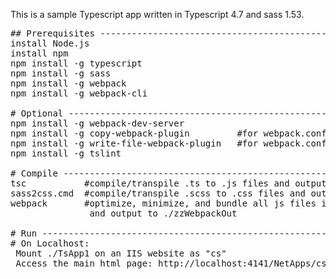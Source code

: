 
This is a sample Typescript app written in Typescript 4.7 and sass 1.53.

<pre>
## Prerequisites ----------------------------------------------------------------------
install Node.js
install npm
npm install -g typescript
npm install -g sass
npm install -g webpack
npm install -g webpack-cli

# Optional ---------------------------------------------------------------------------
npm install -g webpack-dev-server
npm install -g copy-webpack-plugin         #for webpack.config.js
npm install -g write-file-webpack-plugin   #for webpack.config.js
npm install -g tslint

# Compile -----------------------------------------------------------------------------
tsc           #compile/transpile .ts to .js files and output to ./WebUIx directory
sass2css.cmd  #compile/transpile .scss to .css files and output to ./WebUIx directory
webpack       #optimize, minimize, and bundle all js files into a single js file
               and output to ./zzWebpackOut

# Run -----------------------------------------------------------------------------
# On Localhost:
 Mount ./TsApp1 on an IIS website as "cs"
 Access the main html page: http://localhost:4141/NetApps/cs/WebUI/Apps/main.html
</pre>
